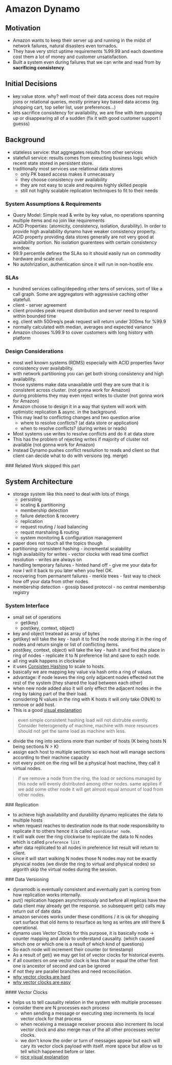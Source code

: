 # Amazon Dynamo


## Motivation 

- Amazon wants to keep their server up and running in the midst of network failures, natural disasters even tornados.
- They have very strict uptime requirements %99.99 and each downtime cost them a lot of money and customer unsatisfaction.
- Built a system even during failures that we can write and read from by **sacrificing consistency**.


## Initial Decisions
- key:value store. why? well most of their data access does not require joins or relational queries, mostly primary key based data access (eg. shopping cart, top seller list, user preferences...)
- lets sacrifice consistency for availability, we are fine with item popping up or disappearing all of a sudden (fix it with good customer support I guesss)


## Background
- stateless service: that aggregates results from other services
- statefull service: results comes from exeucting business logic which recent state stored in persistent store.
- traditionally most services use relational data stores
	- only PK based access makes it unnecassary
	- they choose consistency over availability
	- they are not easy to scale and requires highly skilled people
	- still not highly scalable replication techniques to fit to their needs

### System Assumptions & Requirements
- Query Model: Simple read & write by key value, no operations spanning multiple items and no join like requirements
- ACID Properties: (atomicity, consistency, isolation, durability). In order to provide high availability dynamo have weaker consistency property. ACID property providing data stores generally are not very good at availability portion. No isolation guarentees with certain consistency window.
- 99.9 percentile defines the SLAs so it should easily run on commodity hardware and scale out.
- No autohrization, authentication since it will run in non-hostile env.

### SLAs
- hundred services calling/depeding other tens of services, sort of like a call graph. Some are aggregators with aggressive caching other statefull.
- client - server agreement
- client provides peak request distribution and server need to respond within bounded time
- eg. client with 500req/s peak request will return under 300ms for %99.9
- normally calculated with median, averages and expected variance
- Amazon chooses %99.9 to cover customers with long history with platform

### Design Considerations
- most well known systems (RDMS) especially with ACID properties favor consistency over availability.
- with network partitioning you can get both strong consistency and high availability.
- those systems make data unavailable until they are sure that it is consistent across cluster. (not gonna work for Amazon)
- during problems they may even reject writes to cluster (not gonna work for Amazon)
- Amazon choose to design it in a way that system will work with optimistic replication & async. in the background.
- This may lead to conflicting changes and two question arise
	- where to resolve conflicts? (at data store or application)
	- when to resolve conflicts? (during writes or reads)
- Most systems use writes to resolve conflicts and do it at data store
- This has the problem of rejecting writes if majority of cluster not available (not gonna work for Amazon)
- Instead Dynamo pushes conflict resolution to reads and client so that client can decide what to do with versions (eg. merge)

### Related Work
skipped this part 

## System Architecture
- storage system like this need to deal with lots of things
	- persisting
	- scaling & partitioning
	- membership detection
	- failure detection & recovery
	- replication
	- request routing / load balancing
	- requst marshaling & routing
	- system monitoring & configuration management
- paper does not touch all the topics though
- partitioning: consistent hashing - incremental scalability
- high availability for writes - vector clocks with read time conflict resolution - writes are always on
- handling temporary failures - hinted hand off - give me your data for now I will it back to you later when you feel OK. 
- recovering from permanent failures - merkle trees - fast way to check how off your data from other nodes
- membership detection - gossip based protocol - no central membership registry

### System Interface
- small set of operations
	- get(key)
	- post(key, context, object)
- key and object treatead as array of bytes
- get(key) will take the key - hash it to find the node storing it in the ring of nodes and return single or list of conflicting items.
- post(key, context, object) will take the key - hash it and find the place in ring of nodes - replicate it to N preference list and save to each node.
- all ring walk happens in clockwise
- it uses [Consisten Hashing](https://en.wikipedia.org/wiki/Consistent_hashing) to scale to hosts.
- basically we are mapping key value via hash onto a ring of values.
- advantage: if node leaves the ring only adjacent nodes effected not the rest of the system (they shared the load between each other)
- when new node added also it will only effect the adjacent nodes in the ring by taking part of the their load.
- considering N values in the ring with K hosts it will only take O(N/K) to remove or add host.
- This is a good [visual explanation](https://www.youtube.com/watch?v=--4UgUPCuFM)

> even simple consistent hashing load will not distrubte evently. Consider heterogeneity of machine, machine with more resources should not get the same load as machine with less. 

- divide the ring into sections more than number of hosts (K being hosts N being sections N > K)
- assign each host to multiple sections so each host will manage sections according to their machine capacity
- not every point on the ring will be a physical host machine, they call it virtual nodes.

> if we remove a node from the ring, the load or sections managed by this node will evenly distributed among other nodes. same applies if we add some other node it will get almost equal amount of load from other nodes. 


### Replication
- to achieve high availability and durability dynamo replicates the data to multiple hosts
- when request reaches to destination node its that node responsibility to replicate it to others hence it is called `coordinator node`.
- it will walk over the ring clockwise to replicate the data to N nodes which is called `preference list`
- after data replicated to all nodes in preference list result will return to client.
- since it will start walking N nodes those N nodes may not be exactly physical nodes (we divide the ring to virtual and physical nodes) so algorith skip the virtual nodes during the session.

### Data Versioning
- dynamodb is eventually consistent and eventually part is coming from how replication works internally.
- put() replication happen asynchronously and before all replicas have the data client may already get the response. so subsequent get() calls may return out of date data.
- amazon services works under these conditions /  it is ok for shopping cart surface that old items to resurface as long as writes are still there & operational.
- dynamo uses Vector Clocks for this purpose, it is basically node -> counter mapping and allow to understand causality. (which caused which one or which one is a result of which kind of questions)
- So each node will increment their counter (or timestamp)
- As a result of get() we may get list of vector clocks for historical events.
- if all counters on one vector clock is less than or equal the other first one is ancestor of second and can be ignored
- if not they are parallel branches and need reconciliation.
- [why vector clocks are hard](https://riak.com/posts/technical/why-vector-clocks-are-hard/index.html)
- [why vector clocks are easy](https://riak.com/posts/technical/why-vector-clocks-are-easy/index.html)


#### Vector Clocks
- helps us to tell causality relation in the system with multiple processes
- consider there are N processes each process
	- when sending a message or executing step increments its local vector clock for that process
	- when receiving a message receiver process also increment its local vector clock and also merge max of the all other processes vector clocks.
	- we don't know the order or turn of messages appear but each will cary its vector clock payload with itself. more space but allow us to tell which happened before or later.
	- [nice visual explanation](https://www.youtube.com/watch?v=jD4ECsieFbE)





























